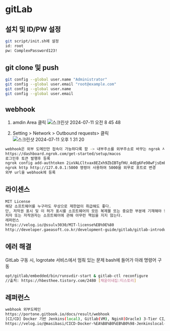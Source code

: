 # gitLab

## 설치 및 ID/PW 설정
```bash
git script/init.sh에 설정 
id: root
pw: ComplexPassword123! 
```


## git clone 및 push
```bash
git config --global user.name "Administrator"
git config --global user.email "root@example.com"
git config --global user.name
git config --global user.email
```

## webhook 
1. amdin Area 클릭
![스크린샷 2024-07-11 오전 8 45 48](https://github.com/grandff/llm-code-teacher/assets/29056140/243a5a64-be41-4566-ba7c-c1b2bff6354e)

2. Setting > Network > Outbound requests> 클릭
![스크린샷 2024-07-11 오후 1 31 20](https://github.com/grandff/llm-code-teacher/assets/29056140/99c757ff-2f38-4c2d-a9cf-689636bc94e1)

```bash
webhook은 외부 도메인만 접속이 가능하다록 함 -> 내부주소를 외부주소로 바꾸는 ngrok 사용
https://dashboard.ngrok.com/get-started/setup/macos
로그인후 토큰 발행후 등록
ngrok config add-authtoken 2ixVALCltvax8EZxh9ZbIBTgfHU_4dEg6Fe98wFjsEmbv2tPu
ngrok http http://127.0.0.1:5000 명령어 사용하여 5000을 외부로 포트로 변경 
외부 url을 webhook에 등록
```

## 라이센스
```bash
MIT License
해당 소프트웨어를 누구라도 무상으로 제한없이 취급해도 좋다.
단, 저작권 표시 및 이 허가 표시를 소프트웨어의 모든 복제물 또는 중요한 부분에 기재해야 한다.
저자 또는 저작권자는 소프트웨어에 관해 아무런 책임을 지지 않는다.
레퍼런스
https://velog.io/@ssulv3030/MIT-license%EB%9E%80
http://developer.gaeasoft.co.kr/development-guide/gitlab/gitlab-introduce/
```



## 에러 해결
GitLab 구동 시, logrotate 서비스에서 멈춰 있는 문제 bash에 들어가 아래 명령어 구동
```bash
opt/gitlab/embedded/bin/runsvdir-start & gitlab-ctl reconfigure
//출처: https://hbesthee.tistory.com/2480 [채윤이네집:티스토리]
```

## 레퍼런스 
```bash
webhook 외부도메인
https://portone.gitbook.io/docs/result/webhook
[CI/CD] Docker 기반 Jenkins(local), Gitlab(VM), NginX(Oracle) 3-Tier CI/CD 구축 실습
https://velog.io/@masibasi/CICD-Docker-%EA%B8%B0%EB%B0%98-Jenkinslocal-GitlabVM-NginXOracle-3-Tier-CICD-%EA%B5%AC%EC%B6%95-%EC%8B%A4%EC%8A%B5
```
